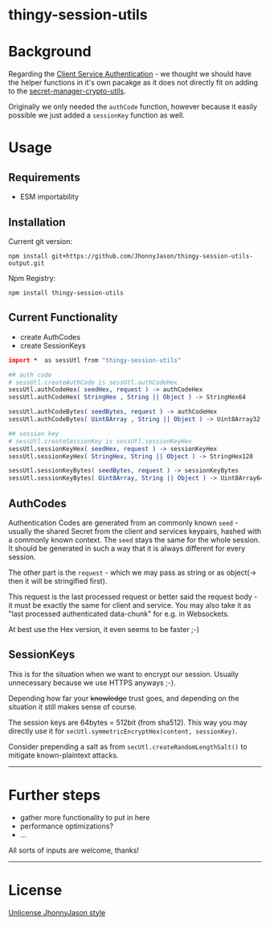 # thingy-session-utils 

# Background
Regarding the [Client Service Authentication](https://hackmd.io/DjnHMT0TSlmffXZTsm4f7A?view) - we thought we should have the helper functions in it's own pacakge as it does not directly fit on adding to the [secret-manager-crypto-utils](https://www.npmjs.com/package/secret-manager-crypto-utils).

Originally we only needed the `authCode` function, however because it easily possible we just added a `sessionKey` function as well.

# Usage

Requirements
------------
- ESM importability

Installation
------------
Current git version:
```
npm install git+https://github.com/JhonnyJason/thingy-session-utils-output.git
```

Npm Registry:
```
npm install thingy-session-utils
```


Current Functionality
---------------------
- create AuthCodes
- create SessionKeys

```coffee
import *  as sessUtl from "thingy-session-utils"

## auth code
# sessUtl.createAuthCode is sessUtl.authCodeHex
sessUtl.authCodeHex( seedHex, request ) -> authCodeHex
sessUtl.authCodeHex( StringHex , String || Object ) -> StringHex64

sessUtl.authCodeBytes( seedBytes, request ) -> authCodeHex
sessUtl.authCodeBytes( Uint8Array , String || Object ) -> Uint8Array32

## session key
# sessUtl.createSessionKey is sessUtl.sessionKeyHex
sessUtl.sessionKeyHex( seedHex, request ) -> sessionKeyHex
sessUtl.sessionKeyHex( StringHex, String || Object ) -> StringHex128

sessUtl.sessionKeyBytes( seedBytes, request ) -> sessionKeyBytes
sessUtl.sessionKeyBytes( Uint8Array, String || Object ) -> Uint8Array64

```

## AuthCodes
Authentication Codes are generated from an commonly known `seed` - usually the shared Secret from the client and services keypairs, hashed with a commonly known context. The `seed` stays the same for the whole session.
It should be generated in such a way that it is always different for every session.

The other part is the `request` - which we may pass as string or as object(-> then it will be stringified first).

This request is the last processed request or better said the request body - it must be exactly the same for client and service. You may also take  it as "last processed authenticated data-chunk" for e.g. in Websockets.

At best use the Hex version, it even seems to be faster ;-)

## SessionKeys
This is for the situation when we want to encrypt our session. Usually unnecessary because we use HTTPS anyways ;-).

Depending how far your <s>knowledge</s> trust goes, and depending on the situation it still makes sense of course.

The session keys are 64bytes = 512bit (from sha512). This way you may directly use it for `secUtl.symmetricEncryptHex(content, sessionKey)`.

Consider prepending a salt as from `secUtl.createRandomLengthSalt()` to mitigate known-plaintext attacks.

---

# Further steps

- gather more functionality to put in here
- performance optimizations?
- ...


All sorts of inputs are welcome, thanks!

---

# License
[Unlicense JhonnyJason style](https://hackmd.io/nCpLO3gxRlSmKVG3Zxy2hA?view)
